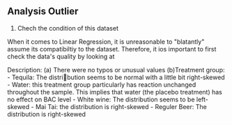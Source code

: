 ## Analysis Outlier 

1. Chech the condition of this dataset

When it comes to Linear Regression, it is unreasonable to "blatantly" assume its compatibiltiy to the dataset. Therefore, it ios important to first check the data's quality by looking at 

Description: (a) There were no typos or unusual values (b)Treatment group: - Tequila: The distribution seems to be normal with a little bit right-skewed - Water: this treatment group particularly
has reaction unchanged throughout the sample. This implies that water (the placebo treatment)
has no effect on BAC level - White wine: The distribution seems to be left-skewed - Mai Tai: the
distribution is right-skewed - Reguler Beer: The distribution is right-skewed
